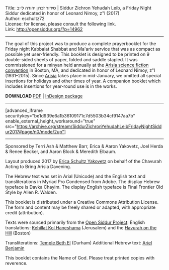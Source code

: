 <html>
<head></head>
<body>
Title: סידור זכרון יהודה לייב | Siddur Zichron Yehudah Leib, a Friday Night Siddur dedicated in honor of Leonard Nimoy, z"l (2017)<br />
Author: eschultz72<br />
License: for license, please consult the following link.<br />
Link: <a href="http://opensiddur.org/?p=14962">http://opensiddur.org/?p=14962</a>
<p />
<hr />

The goal of this project was to produce a complete prayerbooklet for the Friday night Kabbalat Shabbat and Ma'ariv service that was as compact as possible yet user-friendly. This booklet is designed to be printed on 9 double-sided sheets of paper, folded and saddle stapled. It was commissioned for a minyan held annually at the <a href="http://www.arisia.org">Arisia science fiction convention</a> in Boston, MA, and dedicated in honor of Leonard Nimoy, z"l (1931–2015). Since <a href="http://www.arisia.org">Arisia</a> takes place in mid-January, we omitted all special insertions for holidays and other times of year. A companion booklet which includes insertions for year-round use is in the works.

<strong>DOWNLOAD </strong><a href="https://opensiddur.org/wp-content/uploads/2017/01/Siddur-Zichron-Yehudah-Leib-Friday-Night-Siddur-2017.pdf">PDF</a> | <a href="https://opensiddur.org/wp-content/uploads/2017/01/Siddur-Zichron-Yehudah-Leib-Friday-Night-Siddur-2017.zip">InDesign package</a>

<hr />

[advanced_iframe securitykey="be1d939e6a1b36109171c7d5503b34cf9147aa7b" enable_external_height_workaround="true" src="https://archive.org/stream/SiddurZichronYehudahLeibFridayNightSiddur2017#page/n0/mode/2up"]

<hr />

Sponsored by Terri Ash &amp; Matthew Barr, Erica &amp; Aaron Yakovetz, Joel Herda &amp; Renee Becker, and Aaron Block &amp; Meredith Elbaum.

Layout produced 2017 by <a href="http://www.schultzyakovetz.com">Erica Schultz Yakovetz</a> on behalf of the Chavurah Acting to Bring Arisia Davening.

The Hebrew text was set in Arial (Unicode) and the English text and transliterations in Myriad Pro Condensed from Adobe. The display Hebrew typeface is Davka Chayim. The display English typeface is Final Frontier Old Style by Allen R. Walden.

This booklet is distributed under a Creative Commons Attribution License. The form and content may be freely shared or adapted, with appropriate credit (attribution).

Texts were sourced primarily from the <a href="https://opensiddur.org">Open Siddur Project</a>: 
English translations: <a href="https://opensiddur.org/prayers-for/special-days/sabbath/kabbalat-shabbat/the-seder- tefillah-for-shabbat-and-yom-tov-of-kehillat-kol-haneshama-jerusalem/">Kehillat Kol Haneshama</a> (Jerusalem) and the <a href="https://opensiddur.org/prayers-for/special-days/sabbath/kabbalat-shabbat/siddur-on-the-hill-adapted-by-aharon-varady/">Havurah on the Hill</a> (Boston)

Transliterations: <a href="http://www.betheldurham.org/docs/transliteration_erev_shabbat.pdf">Temple Beth El</a> (Durham)
Additional Hebrew text: <a href="http://siddur.arielbenjamin.com/texts">Ariel Benjamin</a>

This booklet contains the Name of God. Please treat printed copies with reverence.
</body>
</html>